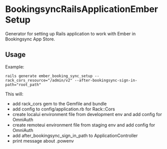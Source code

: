 # BookingsyncRailsApplicationEmberSetup

Generator for setting up Rails application to work with Ember in Bookingsync App Store.

## Usage

Example:

`rails generate ember_booking_sync_setup --rack_cors_resource="/admin/v2" --after-bookingsync-sign-in-path="root_path"`

This will:

- add rack_cors gem to the Gemfile and bundle
- add config to config/application.rb for Rack::Cors
- create localui environment file from development env and add config for OmniAuth
- create remoteui environment file from staging env and add config for OmniAuth
- add after_bookingsync_sign_in_path to ApplicationController
- print message about .powenv

